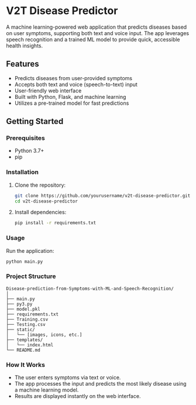 # V2T Disease Predictor

A machine learning-powered web application that predicts diseases based on user symptoms, supporting both text and voice input. The app leverages speech recognition and a trained ML model to provide quick, accessible health insights.

## Features

- Predicts diseases from user-provided symptoms
- Accepts both text and voice (speech-to-text) input
- User-friendly web interface
- Built with Python, Flask, and machine learning
- Utilizes a pre-trained model for fast predictions

## Getting Started

### Prerequisites

- Python 3.7+
- pip

### Installation

1. Clone the repository:
   ```bash
   git clone https://github.com/yourusername/v2t-disease-predictor.git
   cd v2t-disease-predictor
   ```

2. Install dependencies:
   ```bash
   pip install -r requirements.txt
   ```

### Usage

Run the application:
```bash
python main.py
```

### Project Structure

```
Disease-prediction-from-Symptoms-with-ML-and-Speech-Recognition/
│
├── main.py
├── py3.py
├── model.pkl
├── requirements.txt
├── Training.csv
├── Testing.csv
├── static/
│   └── [images, icons, etc.]
├── templates/
│   └── index.html
└── README.md
```

### How It Works

- The user enters symptoms via text or voice.
- The app processes the input and predicts the most likely disease using a machine learning model.
- Results are displayed instantly on the web interface.

